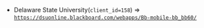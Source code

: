  - Delaware State University(`client_id=158`) => [`https://dsuonline.blackboard.com/webapps/Bb-mobile-bb_bb60/`](https://dsuonline.blackboard.com/webapps/Bb-mobile-bb_bb60/)
